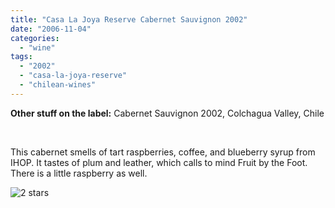 ```yaml
---
title: "Casa La Joya Reserve Cabernet Sauvignon 2002"
date: "2006-11-04"
categories:
  - "wine"
tags:
  - "2002"
  - "casa-la-joya-reserve"
  - "chilean-wines"
---
```


**Other stuff on the label:** Cabernet Sauvignon 2002, Colchagua Valley, Chile

 

This cabernet smells of tart raspberries, coffee, and blueberry syrup from IHOP. It tastes of plum and leather, which calls to mind Fruit by the Foot. There is a little raspberry as well.

![2 stars](http://s3.amazonaws.com/thegourmez-wpmedia/2009/02/rating_chicken11.gif "rating_chicken11")
